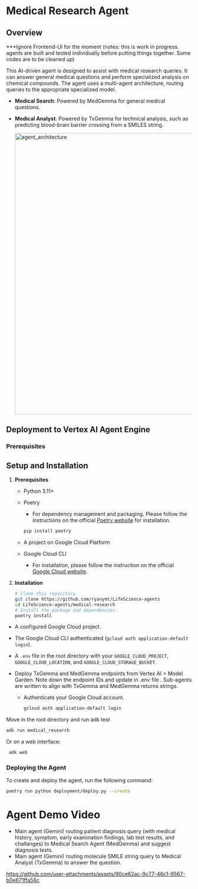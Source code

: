# Medical Research Agent

## Overview

***Ignore Frontend-UI for the moment
(notes: this is work in progress. agents are built and tested individually before putting things together. Some codes are to be cleaned up)

This AI-driven agent is designed to assist with medical research queries. It can answer general medical questions and perform specialized analysis on chemical compounds. The agent uses a multi-agent architecture, routing queries to the appropriate specialized model.

- **Medical Search**: Powered by MedGemma for general medical questions.
- **Medical Analyst**: Powered by TxGemma for technical analysis, such as predicting blood-brain barrier crossing from a SMILES string.

  <img width="1446" height="763" alt="agent_architecture" src="https://github.com/user-attachments/assets/f9542abe-aeef-4e05-b5df-f14461df8edf" />


## Deployment to Vertex AI Agent Engine

### Prerequisites

## Setup and Installation

1.  **Prerequisites**

    *   Python 3.11+
    *   Poetry
        *   For dependency management and packaging. Please follow the
            instructions on the official
            [Poetry website](https://python-poetry.org/docs/) for installation.

        ```bash
        pip install poetry
        ```

    * A project on Google Cloud Platform
    * Google Cloud CLI
        *   For installation, please follow the instruction on the official
            [Google Cloud website](https://cloud.google.com/sdk/docs/install).

2.  **Installation**

    ```bash
    # Clone this repository.
    git clone https://github.com/ryanymt/LifeScience-agents
    cd LifeScience-agents/medical-research
    # Install the package and dependencies.
    poetry install
    ```

- A configured Google Cloud project.
- The Google Cloud CLI authenticated (`gcloud auth application-default login`).
- A `.env` file in the root directory with your `GOOGLE_CLOUD_PROJECT`, `GOOGLE_CLOUD_LOCATION`, and `GOOGLE_CLOUD_STORAGE_BUCKET`. 
- Deploy TxGemma and MedGemma endpoints from Vertex AI > Model Garden. Note down the endpoint IDs and update in .env file . Sub-agents are written to align with TxGemma and MedGemma returns strings. 

    *   Authenticate your Google Cloud account.

        ```bash
        gcloud auth application-default login
        ```


Move in the root directory and run adk test

```bash
adk run medical_research
```

Or on a web interface:

```bash
 adk web
```

### Deploying the Agent

To create and deploy the agent, run the following command:

```bash
poetry run python deployment/deploy.py --create
```

# Agent Demo Video
- Main agent (Gemini) routing patient diagnosis query (with medical history, symptom, early examination findings, lab test results, and challanges) to Medical Search Agent (MedGemma) and suggest diagnosis tests. 
- Main agent (Gemini) routing molecule SMILE string query to Medical Analyst (TxGemma) to answer the question.


https://github.com/user-attachments/assets/90ce62ac-9c77-46c1-9567-b0e671ffa56c


